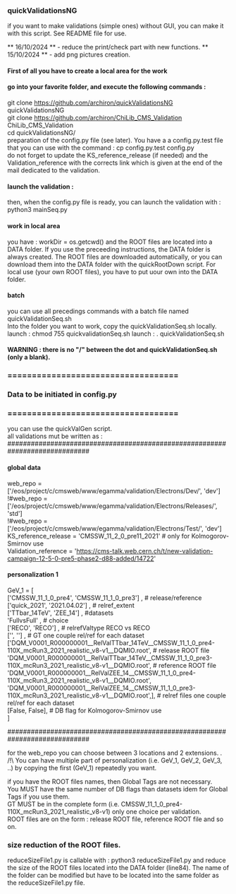 ### quickValidationsNG

if you want to make validations (simple ones) without GUI, you can make it with this script. See README file for use.

** 16/10/2024 ** - reduce the print/check part with new functions.
** 15/10/2024 ** - add png pictures creation. 

#### First of all you have to create a local area for the work
#### go into your favorite folder, and execute the following commands :
git clone https://github.com/archiron/quickValidationsNG quickValidationsNG  
git clone https://github.com/archiron/ChiLib_CMS_Validation ChiLib_CMS_Validation  
cd quickValidationsNG/  
preparation of the config.py file (see later). You have a a config.py.test file that you can use with the command : cp config.py.test config.py   
do not forget to update the KS_reference_release (if needed) and the Validation_reference with the corrects link which is given at the end of the mail dedicated to the validation.

#### launch the validation :
then, when the config.py file is ready, you can launch the validation with :  
python3 mainSeq.py

#### work in local area 
you have : workDir = os.getcwd() and the ROOT files are located into a DATA folder. If you use the preceeding instructions, the DATA folder is always created.
The ROOT files are downloaded automatically, or you can download them into the DATA folder with the quickRootDown script.
For local use (your own ROOT files), you have to put uour own into the DATA folder.  

#### batch 
you can use all precedings commands with a batch file named quickValidationSeq.sh  
Into the folder you want to work, copy the quickValidationSeq.sh locally.  
launch : chmod 755 quickvalidationSeq.sh
launch : . quickValidationSeq.sh
#### WARNING : there is no "/" between the dot and quickValidationSeq.sh (only a blank).


### ===================================
### Data to be initiated in config.py
### ===================================
you can use the quickValGen script.  
all validations mut be written as :  
#############################################################################  
#### global data
web_repo = ['/eos/project/c/cmsweb/www/egamma/validation/Electrons/Dev/', 'dev']  
!#web_repo = ['/eos/project/c/cmsweb/www/egamma/validation/Electrons/Releases/', 'std']  
!#web_repo = ['/eos/project/c/cmsweb/www/egamma/validation/Electrons/Test/', 'dev']  
KS_reference_release = 'CMSSW_11_2_0_pre11_2021' # only for Kolmogorov-Smirnov use  
Validation_reference = 'https://cms-talk.web.cern.ch/t/new-validation-campaign-12-5-0-pre5-phase2-d88-added/14722'

#### personalization 1
GeV_1 = [  
['CMSSW_11_1_0_pre4', 'CMSSW_11_1_0_pre3'] , # release/reference  
['quick_2021', '2021.04.02'] , # relref_extent  
['TTbar_14TeV', 'ZEE_14'] ,  #datasets  
'FullvsFull' , # choice  
['RECO', 'RECO'] , # relrefValtype RECO vs RECO  
['', ''] ,  # GT one couple rel/ref for each dataset  
['DQM_V0001_R000000001__RelValTTbar_14TeV__CMSSW_11_1_0_pre4-110X_mcRun3_2021_realistic_v8-v1__DQMIO.root', # release ROOT file  
 'DQM_V0001_R000000001__RelValTTbar_14TeV__CMSSW_11_1_0_pre3-110X_mcRun3_2021_realistic_v8-v1__DQMIO.root', # reference ROOT file  
 'DQM_V0001_R000000001__RelValZEE_14__CMSSW_11_1_0_pre4-110X_mcRun3_2021_realistic_v8-v1__DQMIO.root',  
 'DQM_V0001_R000000001__RelValZEE_14__CMSSW_11_1_0_pre3-110X_mcRun3_2021_realistic_v8-v1__DQMIO.root',], # relref files one couple rel/ref for each dataset  
[False, False], # DB flag for Kolmogorov-Smirnov use  
]  

#############################################################################

for the web_repo you can choose between 3 locations and 2 extensions.
 .  
/!\ You can have multiple part of personalization (i.e. GeV_1, GeV_2, GeV_3, ..) by copying the first (GeV_1) repeatedly you want. 

if you have the ROOT files names, then Global Tags are not necessary.   
You MUST have the same number of DB flags than datasets idem for Global Tags if you use them.   
GT MUST be in the complete form (i.e. CMSSW_11_1_0_pre4-110X_mcRun3_2021_realistic_v8-v1) only one choice per validation.  
ROOT files are on the form : release ROOT file, reference ROOT file and so on.  

### size reduction of the ROOT files.
reduceSizeFile1.py is callable with : python3 reduceSizeFile1.py and reduce the size of the ROOT files located into the DATA folder (line84). The name of the folder can be modified
but have to be located into the same folder as the reduceSizeFile1.py file.
